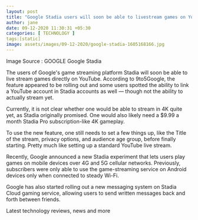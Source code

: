 ```yaml
---
layout: post
title: "Google Stadia users will soon be able to livestream games on YouTube: Know details"
author: jane 
date: 09-12-2020 11:30:31 +05:30 
categories: [ TECHNOLOGY ] 
tags:[static]
image: assets/images/09-12-2020/google-stadia-1605168166.jpg
---
```

Image Source : GOOGLE Google Stadia

The users of Google's game streaming platform Stadia will soon be able to live stream games directly on YouTube. According to 9to5Google, the feature appeared to be rolling out and some users spotted the ability to link a YouTube account in Stadia accounts as well — though not the ability to actually stream yet.

Currently, it is not clear whether one would be able to stream in 4K quite yet, as Stadia originally promised. One would also likely need a $9.99 a month Stadia Pro subscription-like 4K gameplay.

To use the new feature, one still needs to set a few things up, like the Title of the stream, privacy options, and audience age group, before finally starting. Pretty much like setting up a standard YouTube live stream.

Recently, Google announced a new Stadia experiment that lets users play games on mobile devices over 4G and 5G cellular networks. Previously, subscribers were only able to use the game-streaming service on Android devices only when connected to steady Wi-Fi.

Google has also started rolling out a new messaging system on Stadia Cloud gaming service, allowing users to send written messages back and forth between friends.

Latest technology reviews, news and more
